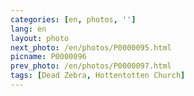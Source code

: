 ```yaml
---
categories: [en, photos, '']
lang: en
layout: photo
next_photo: /en/photos/P0000095.html
picname: P0000096
prev_photo: /en/photos/P0000097.html
tags: [Dead Zebra, Hottentotten Church]
---
```

